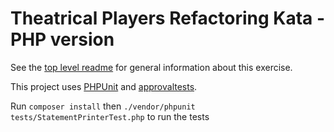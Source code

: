 Theatrical Players Refactoring Kata - PHP version
========================================================

See the [top level readme](https://github.com/emilybache/Theatrical-Players-Refactoring-Kata) for general information about this exercise.

This project uses [PHPUnit](https://github.com/sebastianbergmann/phpunit) and [approvaltests](https://github.com/approvals/ApprovalTests.php). 

Run ```composer install``` then ```./vendor/phpunit tests/StatementPrinterTest.php``` to run the tests


